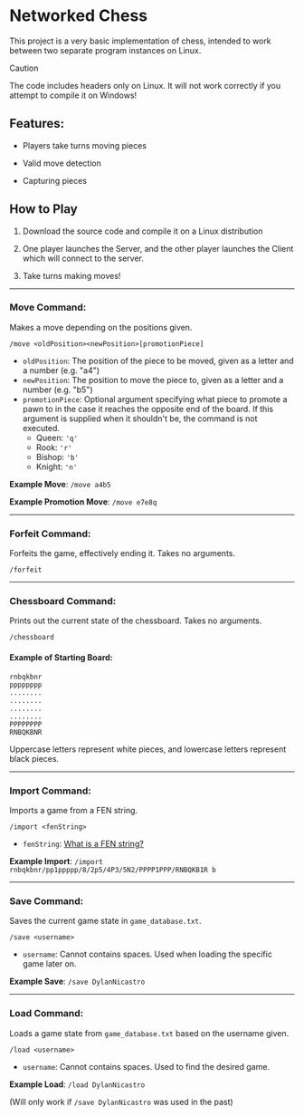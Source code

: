 # Networked Chess
This project is a very basic implementation of chess, intended to work between two separate program instances on Linux.

> [!CAUTION]
> The code includes headers only on Linux. It will not work correctly if you attempt to compile it on Windows!

## Features:
- Players take turns moving pieces

- Valid move detection

- Capturing pieces

## How to Play
1) Download the source code and compile it on a Linux distribution

2) One player launches the Server, and the other player launches the Client which will connect to the server.

3) Take turns making moves!

---

### Move Command:
Makes a move depending on the positions given.

```
/move <oldPosition><newPosition>[promotionPiece]
```
- `oldPosition`: The position of the piece to be moved, given as a letter and a number (e.g. "a4")
- `newPosition`: The position to move the piece to, given as a letter and a number (e.g. "b5")
- `promotionPiece`: Optional argument specifying what piece to promote a pawn to in the case it reaches the opposite end of the board. If this argument is supplied when it shouldn't be, the command is not executed.
    - Queen: `'q'`
    - Rook: `'r'`
    - Bishop: `'b'`
    - Knight: `'n'`

**Example Move**:
`/move a4b5`

**Example Promotion Move**:
`/move e7e8q`

---

### Forfeit Command:
Forfeits the game, effectively ending it. Takes no arguments.

```
/forfeit
```

---

### Chessboard Command:
Prints out the current state of the chessboard. Takes no arguments.

```
/chessboard
```

#### Example of Starting Board:
```
rnbqkbnr
pppppppp
........
........
........
........
PPPPPPPP
RNBQKBNR
```
Uppercase letters represent white pieces, and lowercase letters represent black pieces.

---

### Import Command:
Imports a game from a FEN string.

```
/import <fenString>
```
- `fenString`: [What is a FEN string?](https://www.chess.com/terms/fen-chess)

**Example Import**:
`/import rnbqkbnr/pp1ppppp/8/2p5/4P3/5N2/PPPP1PPP/RNBQKB1R b`

---

### Save Command:
Saves the current game state in `game_database.txt`.

```
/save <username>
```
- `username`: Cannot contains spaces. Used when loading the specific game later on.

**Example Save**:
`/save DylanNicastro`

---

### Load Command:
Loads a game state from `game_database.txt` based on the username given.

```
/load <username>
```
- `username`: Cannot contains spaces. Used to find the desired game.

**Example Load**:
`/load DylanNicastro`

(Will only work if `/save DylanNicastro` was used in the past)